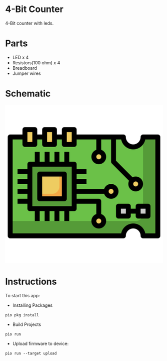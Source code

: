 # 4-Bit Counter

4-Bit counter  with leds.

# Parts

- LED x 4
- Resistors(100 ohm) x 4
- Breadboard
- Jumper wires

# Schematic

![Schematic](schematic/schematic.png)

# Instructions

To start this app:

- Installing Packages

```
pio pkg install
```

- Build Projects

```
pio run
```

- Upload firmware to device:

```
pio run --target upload
```
